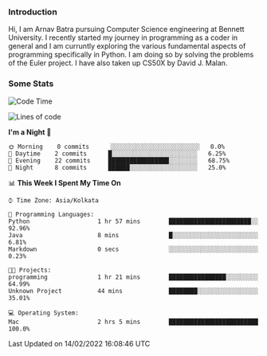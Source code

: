 ### Introduction
Hi, I am Arnav Batra pursuing Computer Science engineering at Bennett University. I recently started my journey in programming as a coder in general and I am curruntly exploring the various fundamental aspects of programming specifically in Python. 
I am doing so by solving the problems of the Euler project. 
I have also taken up CS50X by David J. Malan.

### Some Stats
<!--START_SECTION:waka-->
![Code Time](http://img.shields.io/badge/Code%20Time-14%20hrs%204%20mins-blue)

![Lines of code](https://img.shields.io/badge/From%20Hello%20World%20I%27ve%20Written-23%20Thousand%20lines%20of%20code-blue)

**I'm a Night 🦉** 

```text
🌞 Morning    0 commits      ░░░░░░░░░░░░░░░░░░░░░░░░░   0.0% 
🌆 Daytime    2 commits      █░░░░░░░░░░░░░░░░░░░░░░░░   6.25% 
🌃 Evening    22 commits     █████████████████░░░░░░░░   68.75% 
🌙 Night      8 commits      ██████░░░░░░░░░░░░░░░░░░░   25.0%

```


📊 **This Week I Spent My Time On** 

```text
⌚︎ Time Zone: Asia/Kolkata

💬 Programming Languages: 
Python                   1 hr 57 mins        ███████████████████████░░   92.96% 
Java                     8 mins              █░░░░░░░░░░░░░░░░░░░░░░░░   6.81% 
Markdown                 0 secs              ░░░░░░░░░░░░░░░░░░░░░░░░░   0.23%

🐱‍💻 Projects: 
programming              1 hr 21 mins        ████████████████░░░░░░░░░   64.99% 
Unknown Project          44 mins             ████████░░░░░░░░░░░░░░░░░   35.01%

💻 Operating System: 
Mac                      2 hrs 5 mins        █████████████████████████   100.0%

```


 Last Updated on 14/02/2022 16:08:46 UTC
<!--END_SECTION:waka-->
